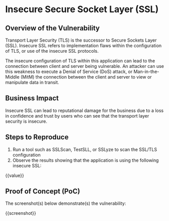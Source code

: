 # Insecure Secure Socket Layer (SSL)

## Overview of the Vulnerability

Transport Layer Security (TLS) is the successor to Secure Sockets Layer (SSL). Insecure SSL refers to implementation flaws within the configuration of TLS, or use of the insecure SSL protocols.

The insecure configuration of TLS within this application can lead to the connection between client and server being vulnerable. An attacker can use this weakness to execute a Denial of Service (DoS) attack, or Man-in-the-Middle (MitM) the connection between the client and server to view or manipulate data in transit.

## Business Impact

Insecure SSL can lead to reputational damage for the business due to a loss in confidence and trust by users who can see that the transport layer security is insecure. 

## Steps to Reproduce

1. Run a tool such as SSLScan, TestSLL, or SSLyze to scan the SSL/TLS configuration
1. Observe the results showing that the application is using the following insecure SSL:

{{value}}

## Proof of Concept (PoC)

The screenshot(s) below demonstrate(s) the vulnerability:

{{screenshot}}

